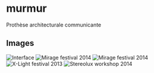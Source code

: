 murmur
======
Prothèse architecturale communicante 

## Images
![Interface](http://v3ga.github.io/Images/Murmur/Interface_01.png)
![Mirage festival 2014](http://v3ga.github.io/Images/Murmur/Mirage_Lyon_01.jpg)
![Mirage festival 2014](http://v3ga.github.io/Images/Murmur/Mirage_Lyon_02.jpg)
![X-Light festival 2013](http://v3ga.github.io/Images/Murmur/XLight_Reims_01.jpg)
![Stereolux workshop 2014](http://v3ga.github.io/Images/Murmur/ProcessingArt_Stereolux_Atelier.jpg)
